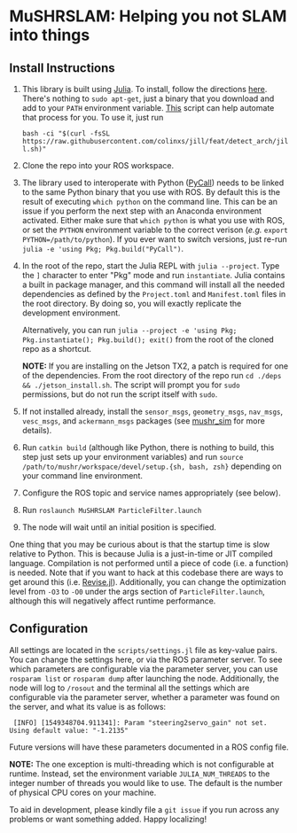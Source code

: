 # MuSHRSLAM: Helping you not SLAM into things


## Install Instructions
1. This library is built using [Julia](https://julialang.org/downloads/).
   To install, follow the directions [here](https://julialang.org/downloads/). There's nothing to `sudo apt-get`, just a binary that you download and add to your `PATH` environment variable.
   [This](https://raw.githubusercontent.com/colinxs/jill/feat/detect_arch/jill.sh) script
   can help automate that process for you. To use it, just run

   ```bash -ci "$(curl -fsSL https://raw.githubusercontent.com/colinxs/jill/feat/detect_arch/jill.sh)"```

2. Clone the repo into your ROS workspace.
3. The library used to interoperate with Python
    ([PyCall](https://github.com/JuliaPy/PyCall.jl)) needs to be linked
    to the same Python binary that you use with ROS. By default this is
    the result of executing `which python` on the command line. This can
    be an issue if you perform the next step with an Anaconda environment
    activated. Either make sure that `which python` is what you use
    with ROS, or set the `PYTHON` environment variable to the correct
    verison (_e.g._ `export PYTHON=/path/to/python`). If you ever want to
    switch versions, just re-run `julia -e 'using Pkg; Pkg.build("PyCall")`.
3. In the root of the repo, start the Julia REPL with
    `julia --project`. Type the `]` character to enter "Pkg" mode and
    run `instantiate`. Julia contains a built in package manager, and
    this command will install all the needed dependencies as defined by
    the `Project.toml` and `Manifest.toml` files in the root directory.
    By doing so, you will exactly replicate the development environment.

    Alternatively, you can run `julia --project -e 'using Pkg; Pkg.instantiate(); Pkg.build(); exit()`
    from the root of the cloned repo as a shortcut.

    **NOTE:** If you are installing on the Jetson TX2, a patch is required
for one of the dependencies. From the root directory of the repo run
`cd ./deps && ./jetson_install.sh`. The script will prompt you for
`sudo` permissions, but do not run the script itself with `sudo`.

4. If not installed already, install the `sensor_msgs`, `geometry_msgs`,
`nav_msgs`, `vesc_msgs`, and `ackermann_msgs` packages
(see [mushr_sim](git@github.com:personalrobotics/mushr_sim.git) for more details).
5. Run `catkin build`
   (although like Python, there is nothing to build, this step just
   sets up your environment variables) and run `source /path/to/mushr/workspace/devel/setup.{sh, bash, zsh}` depending on
   your command line environment.
6. Configure the ROS topic and service names appropriately (see below).
7. Run `roslaunch MuSHRSLAM ParticleFilter.launch`
8. The node will wait until an initial position is specified.

One thing that you may be curious about is that the startup time is
slow relative to Python. This is because Julia is a just-in-time or
JIT compiled language. Compilation is not performed until a piece
of code (i.e. a function) is needed. Note that if you want to hack at
this codebase there are ways to get around this
(i.e. [Revise.jl](https://github.com/timholy/Revise.jl)). Additionally,
you can change the optimization level from `-O3` to `-O0` under the
args section of `ParticleFilter.launch`, although
this will negatively affect runtime performance.

## Configuration
All settings are located in the `scripts/settings.jl` file as key-value
pairs. You can change the settings here, or via the ROS parameter server.
To see which parameters are configurable via the parameter server,
you can use `rosparam list` or `rosparam dump` after launching
the node. Additionally, the node will
log to `/rosout` and the terminal all the settings which are configurable
via the parameter server, whether a parameter was found on the server,
and what its value is as follows:
```
 [INFO] [1549348704.911341]: Param "steering2servo_gain" not set. Using default value: "-1.2135"
```
Future versions will have these parameters documented in a ROS config file.

**NOTE:** The one exception is multi-threading which is not configurable at runtime.
Instead, set the environment variable `JULIA_NUM_THREADS` to the integer
number of threads you would like to use. The default is the number of
physical CPU cores on your machine.

To aid in development, please kindly file a `git issue` if you run across
any problems or want something added. Happy localizing!
